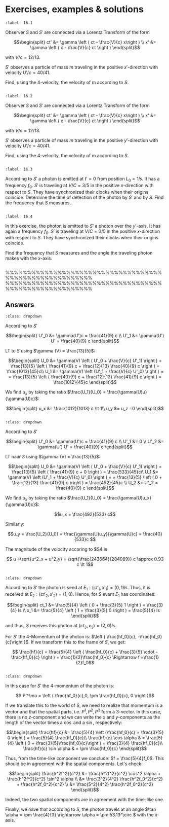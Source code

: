 # Exercises, examples & solutions

```{exercise-start}
:label: 16.1
```
Observer $S$ and $S'$ are connected via a Lorentz Transform of the form

$$\begin{split}
ct' &= \gamma \left ( ct - \frac{V}{c} x\right ) \\
x' &= \gamma \left ( x - \frac{V}{c} ct \right )
\end{split}$$

with $V/c = 12/13$.

$S'$ observes a particle of mass $m$ traveling in the positive $x'$-direction with velocity $U'/c=40/41$.

Find, using the 4-velocity, the velocity of m according to $S$.

```{exercise-end}
```

```{exercise-start}
:label: 16.2
```
Observer $S$ and $S'$ are connected via a Lorentz Transform of the form

$$\begin{split}
ct' &= \gamma \left ( ct - \frac{V}{c} x\right ) \\
x' &= \gamma \left ( x - \frac{V}{c} ct \right )
\end{split}$$

with $V/c = 12/13$.

$S'$ observes a particle of mass $m$ traveling in the positive $y'$-direction with velocity $U'/c=40/41$.

Find, using the 4-velocity, the velocity of m according to $S$.

```{exercise-end}
```

```{exercise-start}
:label: 16.3
```
According to $S'$ a photon is emitted at $t'=0$ from position $L_0 = 1 ls$. It has a frequency $f_0$. $S'$ is traveling at $V/C = 3/5$ in the positive $x$-direction with respect to $S$. They have synchronized their clocks when their origins coincide.
Determine the time of detection of the photon by $S'$ and by $S$.
Find the frequency that $S$ measures. 

```{exercise-end}
```


```{exercise-start}
:label: 16.4
```
In this exercise, the photon is emitted to $S'$ a photon over the $y'$-axis. It has again a frequency $f_0$. $S'$ is traveling at $V/C = 3/5$ in the positive $x$-direction with respect to $S$. They have synchronized their clocks when their origins coincide.

Find the frequency that $S$ measures and the angle the traveling photon makes with the $x$-axis. 

```{exercise-end}
```
%%%%%%%%%%%%%%%%%%%%%%%%%%%%%%%%%%%%%%%%%%%%%%%%%%%%%%%%
%%%%%%%%%%%%%%%%%%%%%%%%%%%%%%%%%%%%%%%%%%%%%%%%%%%%%%%%
## Answers

```{solution-start} 16.1
:class: dropdown
```
According to $S'$

$$\begin{split}
U'_0 &= \gamma(U')c = \frac{41}{9} c \\
U'_1 &= \gamma(U') U' = \frac{40}{9} c
\end{split}$$

LT to $S$ using $\gamma (V) = \frac{13}{5}$:

$$\begin{split}
U_0 &= \gamma(V) \left ( U'_0 + \frac{V}{c} U'_1) \right ) = \frac{13}{5} \left ( \frac{41}{9} c + \frac{12}{13} \frac{40}{9} c \right ) = \frac{1013}{45}c\\
U_1 &= \gamma(V) \left (U'_1 + \frac{V}{c} U'_0) \right ) = = \frac{13}{5} \left ( \frac{40}{9} c + \frac{12}{13} \frac{41}{9} c \right ) = \frac{1012}{45}c
\end{split}$$

We find $u_x$ by taking the ratio $\frac{U_1}{U_0} = \frac{\gamma(U)u}{\gamma(U)c}$:

$$\begin{split}
u_x &= \frac{1012}{1013} c \lt 1\\
u_y &= u_z =0
\end{split}$$

```{solution-end}
```


```{solution-start} 16.2
:class: dropdown
```
According to $S'$

$$\begin{split}
U'_0 &= \gamma(U')c = \frac{41}{9} c \\
U'_1 &= 0 \\
U'_2 &= \gamma(U') U' = \frac{40}{9} c
\end{split}$$

LT naar $S$ using $\gamma (V) = \frac{13}{5}$:

$$\begin{split}
U_0 &= \gamma(V) \left ( U'_0 + \frac{V}{c} U'_1) \right ) = \frac{13}{5} \left ( \frac{41}{9} c + 0 \right ) = \frac{533}{45}c\\
U_1 &= \gamma(V) \left (U'_1 + \frac{V}{c} U'_0) \right ) = = \frac{13}{5} \left ( 0 + \frac{12}{13} \frac{41}{9} c \right ) = \frac{492}{45}c \\
U_2 &= U'_2 = \frac{40}{9} c
\end{split}$$

We find $u_x$ by taking the ratio $\frac{U_1}{U_0} = \frac{\gamma(U)u_x}{\gamma(U)c}$:

$$u_x = \frac{492}{533} c$$

Similarly:

$$u_y = \frac{U_2}{U_0} = \frac{\gamma(U)u_y}{\gamma(U)c} = \frac{40}{533}c $$

The magnitude of the volocity accoring to $S4 is

$$ u =\sqrt{u^2_x + u^2_y} = \sqrt{\frac{243664}{284089}} c \approx 0.93 c \lt 1$$

```{solution-end}
```

```{solution-start} 16.3
:class: dropdown
```
According to $S'$ the photon is send at $E_1: (ct'_1, x'_1 ) = (0, 1) ls$. Thus, it is received at $E_2: (ct'_2, x'_2 ) = (1,0)$. Hence, for $S$ event $E_1$ has coordinates:

$$\begin{split}
ct_1 &= \frac{5}{4} \left ( 0 + \frac{3}{5} 1 \right ) = \frac{3}{4} ls \\
x_1 &= \frac{5}{4} \left ( 1 + \frac{3}{5} 0 \right ) = \frac{5}{4} ls 
\end{split}$$

and thus, $S$ receives this photon at $(ct_3, x_3) = ( 2, 0)ls$.

For $S'$ the 4-Momentum of the photon is: $\left ( \frac{hf_0}{c}, -\frac{hf_0}{c}\right )$. If we transform this to the frame of $S$, we get:

$$ \frac{hf}{c} = \frac{5}{4} \left ( \frac{hf_0}{c} + \frac{3}{5} \cdot -\frac{hf_0}{c} \right ) = \frac{1}{2}\frac{hf_0}{c} \Rightarrow f =\frac{1}{2}f_0$$


```{solution-end}
```

```{solution-start} 16.4
:class: dropdown
```

In this case for $S'$ the 4-momentum of the photon is:

$$ P'^\mu = \left ( \frac{hf_0}{c},0, \pm \frac{hf_0}{c}, 0 \right )$$

If we translate this to the world of $S$, we need to realize that momentum is a vector and that the spatial parts, i.e. $P^1, P^2, P^3$ form a 3-vector. In this case, there is no $z$-component and we can write the $x$ and $y$-components as the length of the vector times a $\cos$ and a $\sin$, respectively:

$$\begin{split}
\frac{hf}{c} &= \frac{5}{4} \left (\frac{hf_0}{c} + \frac{3}{5} 0 \right ) = \frac{5}{4} \frac{hf_0}{c}\\
\frac{hf}{c} \cos \alpha & = \frac{5}{4} \left ( 0 + \frac{3}{5}\frac{hf_0}{c}\right ) = \frac{3}{4} \frac{hf_0}{c}\\
\frac{hf}{c} \sin \alpha & = \pm \frac{hf_0}{c}
\end{split}$$

Thus, from the time-like component we conclude: $f = \frac{5}{4}f_0$. This should be in agreement with the spatial components. Let's check:

$$\begin{split}
\frac{h^2f^2}{c^2} &= \frac{h^2f^2}{c^2} \cos^2 \alpha + \frac{h^2f^2}{c^2} \sin^2 \alpha \\
&= \frac{3^2}{4^2} \frac{h^2f_0^2}{c^2} + \frac{h^2f_0^2}{c^2} \\
&= \frac{5^2}{4^2} \frac{h^2f_0^2}{c^2}
\end{split}$$

Indeed, the two spatial components are in agreement with the time-like one.

Finally, we have that according to $S$, the photon travels at an angle $\tan \alpha = \pm \frac{4}{3} \rightarrow \alpha = \pm 53.13^\circ $ with the $x$-axis.

```{solution-end}
```